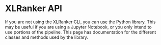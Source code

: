 # XLRanker API

If you are not using the XLRanker CLI, you can use the Python library. This may be useful if you are using a Jupyter Notebook, or you only intend to use portions of the pipeline. This page has documentation for the different classes and methods used by the library.